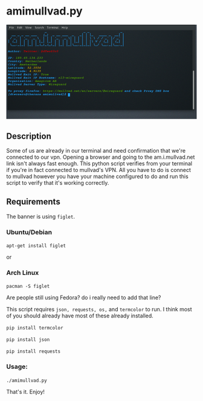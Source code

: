 # amimullvad.py
<img src="/img/ami_screenshot.png" alt="amimullvad screenshot">

## Description
Some of us are already in our terminal and need confirmation that we're connected to our vpn. Opening a browser and going to the am.i.mullvad.net link isn't always fast enough. This python script verifies from your terminal if you're in fact connected to mullvad's VPN.
All you have to do is connect to mullvad however you have your machine configured to do and run this script to verify that it's working correctly.

## Requirements
The banner is using `figlet`. 

### Ubuntu/Debian

`apt-get install figlet`

or

### Arch Linux
`pacman -S figlet`


Are people still using Fedora? do i really need to add that line?

This script requires `json, requests, os,` and `termcolor` to run. I think most of you should already have most of these already installed. 

`pip install termcolor`

`pip install json`

`pip install requests`

### Usage:

`./amimullvad.py`

That's it. Enjoy!
